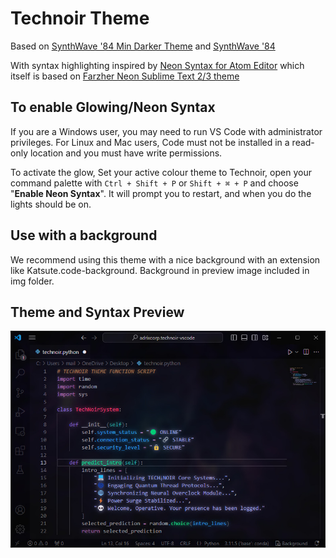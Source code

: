 # Technoir Theme

Based on [SynthWave '84 Min Darker Theme](https://github.com/FernaandoJr/synthwave-remix-min-darker) and [SynthWave '84](https://github.com/robb0wen/synthwave-vscode)

With syntax highlighting inspired by [Neon Syntax for Atom Editor](https://github.com/anomaly256/neon-syntax) which itself is based on [Farzher Neon Sublime Text 2/3 theme](https://github.com/farzher/Sublime-Text-Themes)


## To enable Glowing/Neon Syntax
If you are a Windows user, you may need to run VS Code with administrator privileges. For Linux and Mac users, Code must not be installed in a read-only location and you must have write permissions.

To activate the glow, Set your active colour theme to Technoir, open your command palette with `Ctrl + Shift + P` or `Shift + ⌘ + P` and choose "__Enable Neon Syntax__". It will prompt you to restart, and when you do the lights should be on.

## Use with a background
We recommend using this theme with a nice background with an extension like Katsute.code-background. Background in preview image included in img folder.

## Theme and Syntax Preview

![Preview](https://github.com/adrixcorp/technoir-vscode/raw/HEAD/img/preview.jpg)

